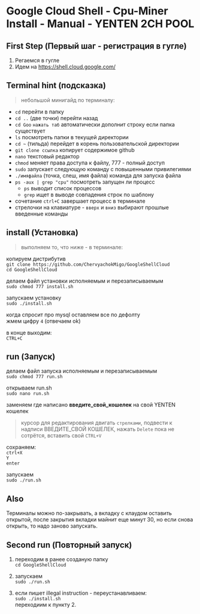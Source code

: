 # Google Cloud Shell - Cpu-Miner Install - Manual - YENTEN 2CH POOL

## First Step (Первый шаг - регистрация в гугле)

1. Регаемся в гугле
2. Идем на https://shell.cloud.google.com/


## Terminal hint (подсказка)

> небольшой минигайд по терминалу:

* ```cd```	перейти в папку
* ```cd ..``` 	(две точки) перейти назад
* ```cd Goo``` ```нажать таб``` 	автоматически дополнит строку если папка существует
* ```ls``` 	посмотреть папки в текущей директории
* ```cd ~```	(тильда) перейдет в корень пользовательской директории
* ```git clone ссылка```	копирует содержимое github
* ```nano```	текстовый редактор
* ```chmod```	меняет права доступа к файлу, 777 - полный доступ
* ```sudo```	запускает следующую команду с повышенными привилегиями
* ```./имяфайла```	(точка, слеш, имя файла) команда для запуска файла
* ```ps -aux | grep "cpu"```	посмотреть запущен ли процесс
    * ```ps```	выводит список процессов
    * ```grep```	ищет в выводе совпадения строк по шаблону
* сочетание ```ctrl+C``` завершает процесс в терминале
* стрелочки на клавиатуре - ```вверх``` и ```вниз``` 	выбирают прошлые введенные команды

## install (Установка)
> выполняем то, что ниже - в терминале:

копируем дистрибутив <br>
```git clone https://github.com/ChervyachokMigo/GoogleShellCloud``` <br>
```cd GoogleShellCloud```

делаем файл установки исполняемым и перезаписываемым <br>
```sudo chmod 777 install.sh```

запускаем установку <br>
```sudo ./install.sh```

когда спросит про mysql оставляем все по дефолту <br>
жмем цифру ```4```	(отвечаем ok)

в конце выходим: <br>
```CTRL+C```

## run (Запуск)
делаем файл запуска исполняемым и перезаписываемым <br>
```sudo chmod 777 run.sh```

открываем run.sh <br>
```sudo nano run.sh```

заменяем где написано **введите_свой_кошелек** на свой YENTEN кошелек <br>
> курсор для редактирования двигать ```стрелками```, подвести к надписи ВВЕДИТЕ_СВОЙ КОШЕЛЕК, нажать ```Delete``` пока не сотрётся, вставить свой ```CTRL+V```

сохраняем: <br>
```ctrl+X``` <br>
```Y``` <br>
```enter``` <br>

запускаем <br>
```sudo ./run.sh```

## Also
Терминалы можно по-закрывать, а вкладку с клаудом оставить открытой, после закрытия вкладки майнит еще минут 30, но если снова открыть, то надо заново запускать.

## Second run (Повторный запуск)
1. переходим в ранее созданую папку <br>
```cd GoogleShellCloud```

2. запускаем <br>
```sudo ./run.sh```

3. если пишет illegal instruction - переустанавливаем:<br>
```sudo ./install.sh``` <br>
переходиим к пункту 2.
